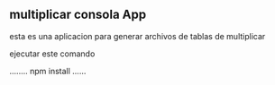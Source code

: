 
## multiplicar consola App

esta es una aplicacion para generar archivos de tablas de multiplicar

ejecutar este comando

........
npm install
......